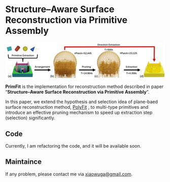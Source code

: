 # Structure–Aware Surface Reconstruction via Primitive Assembly

![](./images/overview.png)



**PrimFit** is the implementation for reconstruction method described in  paper “**Structure–Aware Surface Reconstruction via Primitive Assembly**”.

In this paper, we extend the hypothesis and selection idea of plane-baed surface reconstruction method, [PolyFit](https://github.com/LiangliangNan/PolyFit) , to multi-type primitives and introduce an effective pruning mechanism to speed up extraction step (selection) significantly.

## Code

Currently, I am refactoring the code, and it will be available soon.

## Maintaince

If any problem, please contact me via <xiaowuga@gmail.com>.





